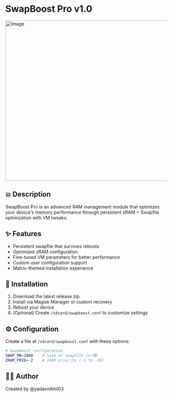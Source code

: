 # SwapBoost Pro v1.0

<img src="https://github.com/user-attachments/assets/b03ec16c-9f71-4377-be46-a26ec74a9e1b" alt="Image" style="width:1000px; height:500px;" />

## 💥 Description
SwapBoost Pro is an advanced RAM management module that optimizes your device's memory performance through persistent zRAM + Swapfile optimization with VM tweaks.

## ✨ Features
- Persistent swapfile that survives reboots
- Optimized zRAM configuration
- Fine-tuned VM parameters for better performance
- Custom user configuration support
- Matrix-themed installation experience

## 📲 Installation
1. Download the latest release zip
2. Install via Magisk Manager or custom recovery
3. Reboot your device
4. (Optional) Create `/sdcard/swapboost.conf` to customize settings

## ⚙️ Configuration
Create a file at `/sdcard/swapboost.conf` with these options:
```bash
# SwapBoost configuration
SWAP_MB=2048    # Size of swapfile in MB
ZRAM_PRIO=-2    # zRAM priority (-1 to -10)
```
## 👨‍💻 Author
Created by @yadavnikhil03
